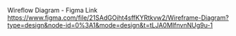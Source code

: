 Wireflow Diagram - Figma Link 
https://www.figma.com/file/21SAdGOiht4sffKYRtkvw2/Wireframe-Diagram?type=design&node-id=0%3A1&mode=design&t=tLJA0MIfnvnNUg9u-1
